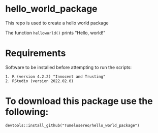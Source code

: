 # hello_world_package
This repo is used to create a hello world package

The function `helloworld()` prints "Hello, world!"

# Requirements

Software to be installed before attempting to run the scripts:

    1. R (version 4.2.2) "Innocent and Trusting"
    2. RStudio (version 2022.02.0)
    
# To download this package use the following:

`devtools::install_github("Tumelosereo/hello_world_package")`



